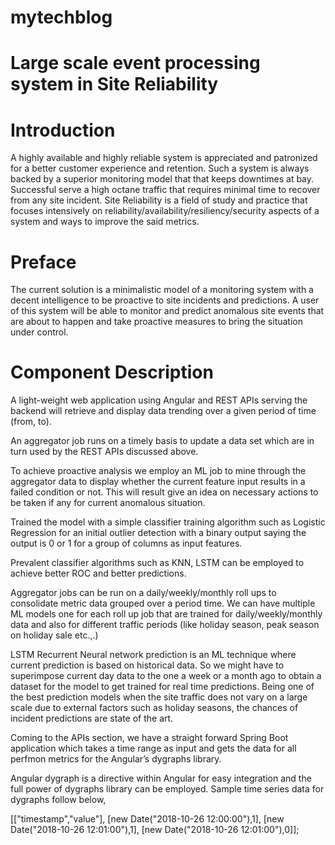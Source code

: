 # mytechblog
# Large scale event processing system in Site Reliability
# Introduction
A highly available and highly reliable system is appreciated and patronized for a better customer experience and retention. Such a system is always backed by a superior monitoring model that that keeps downtimes at bay. Successful serve a high octane traffic that requires minimal time to recover from any site incident. Site Reliability is a field of study and practice that focuses intensively on reliability/availability/resiliency/security aspects of a system and ways to improve the said metrics.
# Preface
The current solution is a minimalistic model of a monitoring system with a decent intelligence to be proactive to site incidents and predictions. A user of this system will be able to monitor and predict anomalous site events that are about to happen and take proactive measures to bring the situation under control.

# Component Description

A light-weight web application using Angular and REST APIs serving the backend will retrieve and display data trending over a given period of time (from, to).

An aggregator job runs on a timely basis to update a data set which are in turn used by the REST APIs discussed above.

To achieve proactive analysis we employ an ML job to mine through the aggregator data to display whether the current feature input results in a failed condition or not. This will result give an idea on necessary actions to be taken if any for current anomalous situation.

Trained the model with a simple classifier training algorithm such as  Logistic Regression for an initial outlier detection with a binary output saying the output is 0 or 1 for a group of columns as input features.

Prevalent classifier algorithms such as KNN, LSTM can be employed to achieve better ROC and better predictions.

Aggregator jobs can be run on a daily/weekly/monthly roll ups to consolidate metric data grouped over a period time. We can have multiple ML models one for each roll up job that are trained for daily/weekly/monthly data and also for different traffic periods (like holiday season, peak season on holiday sale etc.,.)

LSTM Recurrent Neural network prediction is an ML technique where current prediction is based on historical data. So we might have to superimpose current day data to the one a week or a month ago to obtain a dataset for the model to get trained for real time predictions. Being one of the best prediction models when the site traffic does not vary on a large scale due to external factors such as holiday seasons, the chances of incident predictions are state of the art.

Coming to the APIs section, we have a straight forward Spring Boot application which takes a time range as input and gets the data for all perfmon metrics for the Angular’s dygraphs library.

Angular dygraph is a directive within Angular for easy integration and the full power of dygraphs library can be employed. Sample time series data for dygraphs follow below,

[["timestamp","value"],
    [new Date("2018-10-26 12:00:00"),1],
    [new Date("2018-10-26 12:01:00"),1],
    [new Date("2018-10-26 12:01:00"),0]];

